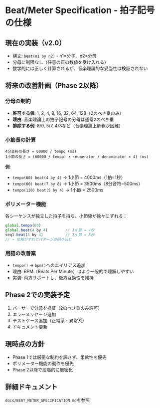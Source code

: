 # Beat/Meter Specification - 拍子記号の仕様

## 現在の実装（v2.0）
- 構文: `beat(n1 by n2)` - n1=分子、n2=分母
- 分母に制限なし（任意の正の数値を受け入れる）
- 数学的には正しく計算されるが、音楽理論的な妥当性は検証されない

## 将来の改善計画（Phase 2以降）

### 分母の制約
- **許可する値**: 1, 2, 4, 8, 16, 32, 64, 128（2のべき乗のみ）
- **理由**: 音楽理論上の拍子記号の分母は通常2のべき乗
- **排除する例**: 8/9, 5/7, 4/3など（音楽理論上解釈が困難）

### 小節長の計算
```
4分音符の長さ = 60000 / tempo (ms)
1小節の長さ = (60000 / tempo) × (numerator / denominator × 4) (ms)
```

**例**:
- `tempo(60) beat(4 by 4)` → 1小節 = 4000ms（1拍=1秒）
- `tempo(60) beat(7 by 8)` → 1小節 = 3500ms（8分音符=500ms）
- `tempo(120) beat(5 by 4)` → 1小節 = 2500ms

### ポリメーター機能
各シーケンスが独立した拍子を持ち、小節線が徐々にずれる：

```js
global.tempo(60)
global.beat(4 by 4)        // 1小節 = 4秒
seq1.beat(5 by 4)          // 1小節 = 5秒
// → 位相がずれてパターンが回り込む
```

### 用語の改善案
- `tempo()` → `bpm()`へのエイリアス追加
- 理由: BPM（Beats Per Minute）はより一般的で理解しやすい
- 実装: 両方サポートし、後方互換性を維持

## Phase 2での実装予定
1. パーサーで分母を検証（2のべき乗のみ許可）
2. エラーメッセージ追加
3. テストケース追加（正常系・異常系）
4. ドキュメント更新

## 現時点の方針
- Phase 1では厳密な制約を課さず、柔軟性を優先
- ポリメーター機能の動作を優先
- Phase 2以降で段階的に厳密化

## 詳細ドキュメント
`docs/BEAT_METER_SPECIFICATION.md`を参照
